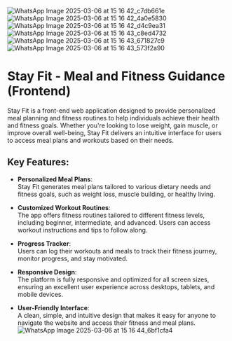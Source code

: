 ![WhatsApp Image 2025-03-06 at 15 16 42_c7db661e](https://github.com/user-attachments/assets/bdb0fe8a-1a7c-4f51-af2b-684fe5380514)
![WhatsApp Image 2025-03-06 at 15 16 42_4a0e5830](https://github.com/user-attachments/assets/7ed810fc-1b19-43c9-af6b-d69e29ab6bfb)
![WhatsApp Image 2025-03-06 at 15 16 42_d4c9ea31](https://github.com/user-attachments/assets/4d312abb-c90a-4575-b562-8f9983d32e1b)
![WhatsApp Image 2025-03-06 at 15 16 43_c8ed4732](https://github.com/user-attachments/assets/3810a886-ae94-40ae-aa43-57cf91b80984)
![WhatsApp Image 2025-03-06 at 15 16 43_671827c9](https://github.com/user-attachments/assets/c4c9e7a8-14a1-46fd-8ef4-6ad64e0c0eec)
![WhatsApp Image 2025-03-06 at 15 16 43_573f2a90](https://github.com/user-attachments/assets/cbef59cf-a59f-4425-9be0-d96182df03d5)

# Stay Fit - Meal and Fitness Guidance (Frontend)

Stay Fit is a front-end web application designed to provide personalized meal planning and fitness routines to help individuals achieve their health and fitness goals. Whether you're looking to lose weight, gain muscle, or improve overall well-being, Stay Fit delivers an intuitive interface for users to access meal plans and workouts based on their needs.

## Key Features:
- **Personalized Meal Plans**:  
  Stay Fit generates meal plans tailored to various dietary needs and fitness goals, such as weight loss, muscle building, or healthy living.

- **Customized Workout Routines**:  
  The app offers fitness routines tailored to different fitness levels, including beginner, intermediate, and advanced. Users can access workout instructions and tips to follow along.

- **Progress Tracker**:  
  Users can log their workouts and meals to track their fitness journey, monitor progress, and stay motivated.

- **Responsive Design**:  
  The platform is fully responsive and optimized for all screen sizes, ensuring an excellent user experience across desktops, tablets, and mobile devices.

- **User-Friendly Interface**:  
  A clean, simple, and intuitive design that makes it easy for anyone to navigate the website and access their fitness and meal plans.
![WhatsApp Image 2025-03-06 at 15 16 44_6bf1cfa4](https://github.com/user-attachments/assets/8aa76650-13d5-4021-ab04-90bf5746e018)
